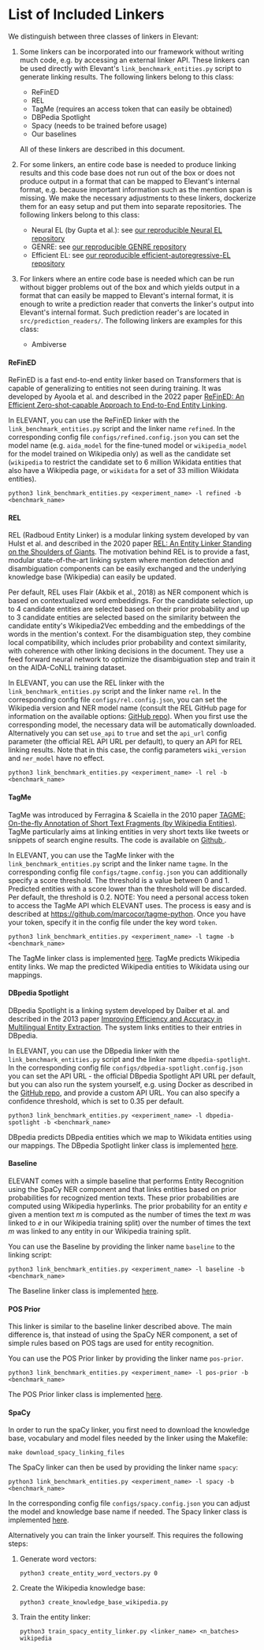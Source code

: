 # List of Included Linkers
We distinguish between three classes of linkers in Elevant:
1. Some linkers can be incorporated into our framework without writing much code, e.g. by accessing an external
 linker API. These linkers can be used directly with Elevant's `link_benchmark_entities.py` script to generate linking
 results. The following linkers belong to this class:
    - ReFinED
    - REL
    - TagMe (requires an access token that can easily be obtained)
    - DBPedia Spotlight
    - Spacy (needs to be trained before usage)
    - Our baselines

    All of these linkers are described in this document.

2. For some linkers, an entire code base is needed to produce linking results and this code base does not run
 out of the box or does not produce output in a format that can be mapped to Elevant's internal format, e.g. because
 important information such as the mention span is missing. We make the necessary adjustments to these linkers,
 dockerize them for an easy setup and put them into separate repositories. The following linkers belong to this class:
    - Neural EL (by Gupta et al.): see [our reproducible Neural EL repository](https://github.com/ad-freiburg/neural-el)
    - GENRE: see [our reproducible GENRE repository](https://github.com/ad-freiburg/GENRE)
    - Efficient EL: see [our reproducible efficient-autoregressive-EL repository](https://github.com/ad-freiburg/efficient-autoregressive-EL)

3. For linkers where an entire code base is needed which can be run without bigger problems out of the box and which
 yields output in a format that can easily be mapped to Elevant's internal format, it is enough to write a prediction
 reader that converts the linker's output into Elevant's internal format. Such prediction reader's are located in
 `src/prediction_readers/`. The following linkers are examples for this class:
    - Ambiverse


#### ReFinED
ReFinED is a fast end-to-end entity linker based on Transformers that is capable of generalizing to entities not seen
 during training. It was developed by Ayoola et al. and described in the 2022 paper
[ReFinED: An Efficient Zero-shot-capable Approach to End-to-End Entity Linking](https://arxiv.org/pdf/2207.04108v1.pdf).

In ELEVANT, you can use the ReFinED linker with the `link_benchmark_entities.py` script and the linker name `refined`.
 In the corresponding config file `configs/refined.config.json` you can set the model name (e.g. `aida_model` for the
 fine-tuned model or `wikipedia_model` for the model trained on Wikipedia only) as well as the candidate set
 (`wikipedia` to restrict the candidate set to 6 million Wikidata entities that also have a Wikipedia page, or
 `wikidata` for a set of 33 million Wikidata entities).

    python3 link_benchmark_entities.py <experiment_name> -l refined -b <benchmark_name>

#### REL
REL (Radboud Entity Linker) is a modular linking system developed by van Hulst et al. and described in the 2020 paper 
 [REL: An Entity Linker Standing on the Shoulders of Giants](https://arxiv.org/pdf/2006.01969v1.pdf). The motivation
 behind REL is to provide a fast, modular state-of-the-art linking system where mention detection and disambiguation
 components can be easily exchanged and the underlying knowledge base (Wikipedia) can easily be updated.

Per default, REL uses Flair (Akbik et al., 2018) as NER component which is based on contextualized word embeddings.
 For the candidate selection, up to 4 candidate entities are selected based on their prior probability and up to 3
 candidate entities are selected based on the similarity between the candidate entity's Wikipedia2Vec embedding and
 the embeddings of the words in the mention's context. For the disambiguation step, they combine local compatibility,
 which includes prior probability and context similarity, with coherence with other linking decisions in the document.
 They use a feed forward neural network to optimize the disambiguation step and train it on the AIDA-CoNLL training
 dataset.
 
In ELEVANT, you can use the REL linker with the `link_benchmark_entities.py` script and the linker name `rel`.
 In the corresponding config file `configs/rel.config.json`, you can set the Wikipedia version and NER model name
  (consult the REL GitHub page for information on the available options:
  [GitHub repo](https://github.com/informagi/REL)). When you first use the corresponding model, the necessary data
  will be automatically downloaded. Alternatively you can set `use_api` to `true` and set the `api_url` config
  parameter (the official REL API URL per default), to query an API for REL linking results. Note that in this case,
  the config parameters `wiki_version` and `ner_model` have no effect.

    python3 link_benchmark_entities.py <experiment_name> -l rel -b <benchmark_name>

#### TagMe
TagMe was introduced by Ferragina & Scaiella in the 2010 paper [TAGME: On-the-fly Annotation of Short Text Fragments
 (by Wikipedia Entities)](https://dl.acm.org/doi/pdf/10.1145/1871437.1871689). TagMe particularly aims at linking
 entities in very short texts like tweets or snippets of search engine results. The code is available on [Github
 ](https://github.com/marcocor/tagme-python).
 
In ELEVANT, you can use the TagMe linker with the `link_benchmark_entities.py` script and the linker name `tagme`. In
 the corresponding config file `configs/tagme.config.json` you can additionally specify a score threshold. The
 threshold is a value between 0 and 1. Predicted entities with a score lower than the threshold will be discarded.
 Per default, the threshold is 0.2. NOTE: You need a personal access token to access the TagMe API which ELEVANT
 uses. The process is easy and is described at <https://github.com/marcocor/tagme-python>. Once you have your token,
 specify it in the config file under the key word `token`.
 
    python3 link_benchmark_entities.py <experiment_name> -l tagme -b <benchmark_name>

The TagMe linker class is implemented [here](../src/linkers/tagme_linker.py). TagMe predicts Wikipedia entity links.
 We map the predicted Wikipedia entities to Wikidata using our mappings.

#### DBpedia Spotlight
DBpedia Spotlight is a linking system developed by Daiber et al. and described in the 2013 paper
 [Improving Efficiency and Accuracy in Multilingual Entity Extraction](http://jodaiber.de/doc/entity.pdf). The system
 links entities to their entries in DBpedia.

In ELEVANT, you can use the DBpedia linker with the `link_benchmark_entities.py` script and the linker name
 `dbpedia-spotlight`. In the corresponding config file `configs/dbpedia-spotlight.config.json` you can set the API
 URL - the official DBpedia Spotlight API URL per default, but you can also run the system yourself, e.g. using Docker
 as described in the [GitHub repo](https://github.com/dbpedia-spotlight/dbpedia-spotlight-model), and provide a custom
 API URL. You can also specify a confidence threshold, which is set to 0.35 per default.

    python3 link_benchmark_entities.py <experiment_name> -l dbpedia-spotlight -b <benchmark_name>

DBpedia predicts DBpedia entities which we map to Wikidata entities using our mappings. The DBpedia Spotlight linker
 class is implemented [here](../src/linkers/dbpedia_spotlight_linker.py).

#### Baseline
ELEVANT comes with a simple baseline that performs Entity Recognition using the SpaCy NER component and that links
 entities based on prior probabilities for recognized mention texts. These prior probabilities are computed using
 Wikipedia hyperlinks. The prior probability for an entity *e* given a mention text *m* is computed as the number of
 times the text *m* was linked to *e* in our Wikipedia training split) over the number of times the text *m* was
 linked to any entity in our Wikipedia training split.
 
You can use the Baseline by providing the linker name `baseline` to the linking script:
 
    python3 link_benchmark_entities.py <experiment_name> -l baseline -b <benchmark_name>

The Baseline linker class is implemented [here](../src/linkers/baseline_linker.py).

#### POS Prior
This linker is similar to the baseline linker described above. The main difference is, that instead of using the
 SpaCy NER component, a set of simple rules based on POS tags are used for entity recognition.
 
You can use the POS Prior linker by providing the linker name `pos-prior`.

    python3 link_benchmark_entities.py <experiment_name> -l pos-prior -b <benchmark_name>

The POS Prior linker class is implemented [here](../src/linkers/prior_linker.py).


#### SpaCy

In order to run the spaCy linker, you first need to download the knowledge base, vocabulary and model files needed by
 the linker using the Makefile:

    make download_spacy_linking_files

The SpaCy linker can then be used by providing the linker name `spacy`:

    python3 link_benchmark_entities.py <experiment_name> -l spacy -b <benchmark_name>

In the corresponding config file `configs/spacy.config.json` you can adjust the model and knowledge base name if needed.
 The Spacy linker class is implemented [here](../src/linkers/spacy_linker.py).

Alternatively you can train the linker yourself. This requires the following steps:

1. Generate word vectors:

       python3 create_entity_word_vectors.py 0

2. Create the Wikipedia knowledge base:

       python3 create_knowledge_base_wikipedia.py

3. Train the entity linker:

       python3 train_spacy_entity_linker.py <linker_name> <n_batches> wikipedia
       
